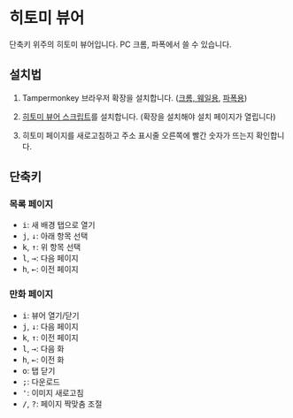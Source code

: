 # 히토미 뷰어

단축키 위주의 히토미 뷰어입니다. PC 크롬, 파폭에서 쓸 수 있습니다.

## 설치법

1. Tampermonkey 브라우저 확장을 설치합니다.
   ([크롬, 웨일용](https://chrome.google.com/webstore/detail/tampermonkey/dhdgffkkebhmkfjojejmpbldmpobfkfo?hl=en),
   [파폭용](https://addons.mozilla.org/en-US/firefox/addon/tampermonkey/))

2. [히토미 뷰어 스크립트](https://greasyfork.org/scripts/428229-/code/hitomi_viewer.user.js)를
   설치합니다. (확장을 설치해야 설치 페이지가 열립니다)

3. 히토미 페이지를 새로고침하고 주소 표시줄 오른쪽에 빨간 숫자가 뜨는지 확인합니다.

## 단축키

### 목록 페이지

- <kbd>i</kbd>: 새 배경 탭으로 열기
- <kbd>j</kbd>, <kbd>↓</kbd>: 아래 항목 선택
- <kbd>k</kbd>, <kbd>↑</kbd>: 위 항목 선택
- <kbd>l</kbd>, <kbd>→</kbd>: 다음 페이지
- <kbd>h</kbd>, <kbd>←</kbd>: 이전 페이지

### 만화 페이지

- <kbd>i</kbd>: 뷰어 열기/닫기
- <kbd>j</kbd>, <kbd>↓</kbd>: 다음 페이지
- <kbd>k</kbd>, <kbd>↑</kbd>: 이전 페이지
- <kbd>l</kbd>, <kbd>→</kbd>: 다음 화
- <kbd>h</kbd>, <kbd>←</kbd>: 이전 화
- <kbd>o</kbd>: 탭 닫기
- <kbd>;</kbd>: 다운로드
- <kbd>'</kbd>: 이미지 새로고침
- <kbd>/</kbd>, <kbd>?</kbd>: 페이지 짝맞춤 조절
